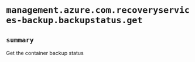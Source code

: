 # `management.azure.com.recoveryservices-backup.backupstatus.get`

## `summary`
Get the container backup status


